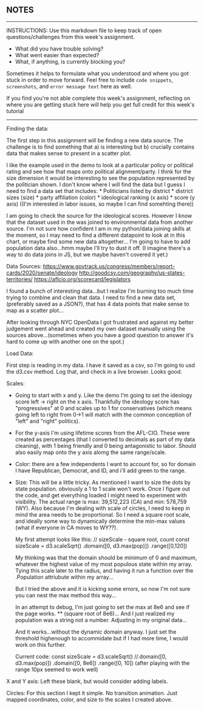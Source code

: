 ## NOTES

-----------
INSTRUCTIONS:
Use this markdown file to keep track of open questions/challenges from this week's assignment.
- What did you have trouble solving?
- What went easier than expected?
- What, if anything, is currently blocking you?

Sometimes it helps to formulate what you understood and where you got stuck in order to move forward. Feel free to include `code snippets`, `screenshots`, and `error message text` here as well.

If you find you're not able complete this week's assignment, reflecting on where you are getting stuck here will help you get full credit for this week's tutorial

------------

Finding the data:

The first step in this assignment will be finding a new data source. The challenge is to find something that a) is interesting but b) crucially contains data that makes sense to present in a scatter plot.

I like the example used in the demo to look at a particular policy or political rating and see how that maps onto political alignment/party. I think for the size dimension it would be interesting to see the population represented by the politician shown. I don't know where I will find the data but I guess I need to find a data set that includes:
    * Politicians listed by district
    * district sizes (size)
    * party affiliation (color)
    * ideological ranking (x axis)
    * score (y axis) ((I'm interested in labor issues, so maybe I can find somehting there))

I am going to check the source for the ideological scores. However I know that the dataset used in the was joined to environmental data from another source. I'm not sure how confident I am in my python/data joining skills at the moment, so I may need to find a different datapoint to look at in this chart, or maybe find some new data altogether... I'm going to have to add population data also...hmm maybe I'll try to dust it off.  (I imagine there's a way to do data joins in JS, but we maybe haven't covered it yet.)

Data Sources:
https://www.govtrack.us/congress/members/report-cards/2020/senate/ideology
http://goodcsv.com/geography/us-states-territories/
https://aflcio.org/scorecard/legislators 

I found a bunch of interesting data...but I realize I'm burning too much time trying to combine and clean that data. I need to find a new data set, (preferably saved as a JSON?), that has 4 data points that make sense to map as a scatter plot...

After looking through NYC OpenData I got frustrated and against my better judgement went ahead and created my own dataset manually using the sources above...(sometimes when you have a good question to answer it's hard to come up with another one on the spot.)

Load Data:

First step is reading in my data. I have it saved as a csv, so I'm going to usd the d3.csv method. Log that, and check in a live browser. Looks good.

Scales:

* Going to start with x and y. Like the demo I'm going to set the ideology score left -> right on the x axis. Thankfully the ideology score has "progressives" at 0 and scales up to 1 for conservatives (which means going left to right from 0->1 will match with the common conception of "left" and "right" politics).

* For the y-axis I'm using lifetime scores from the AFL-CIO. These were created as percentages (that I converted to decimals as part of my data cleaning), with 1 being friendly and 0 being antagonistic to labor. Should also easily map onto the y axis alomg the same range/scale.

* Color: there are a few independents I want to account for, so for domain I have Republican, Democrat, and ID, and i'll add green to the range.

* Size: This will be a little tricky. As mentioned I want to size the dots by state population. obviously a 1 to 1 scale won't work. Once I figure out the code, and get everything loaded I might need to experiment with visibility. The actual range is max: 39,512,223 (CA) and min: 578,759 (WY). Also because I'm dealing with scale of circles, I need to keep in mind the area needs to be proportional. So I need a square root scale, and ideally some way to dynamically determine the min-max values (what if everyone in CA moves to WY??).

    My first attempt looks like this:
    // sizeScale - square root, count
  const sizeScale = d3.scaleSqrt()
    .domain([0, d3.max(pop)])
    .range([0,120])

    My thinking was that the domain should be minimum of 0 and maximum, whatever the highest value of my most populous state within my array. Tying this scale later to the radius, and having it run a function over the .Population attriubute within my array...

    But I tried the above and it is kicking some errors, so now I'm not sure you can nest the max method this way...

    In an attempt to debug, I'm just going to set the max at 8e6 and see if the page works. ** (square root of 8e6)...
    And I just realized my population was a string not a number. Adjusting in my original data...

    And it works...without the dynamic domain anyway. I just set the threshold highenough to accommidate but if I had more time, I would work on this further.

    Current code:
    const sizeScale = d3.scaleSqrt()
    //.domain([0, d3.max(pop)])
    .domain([0, 8e6])
    .range([0, 10]) (after playing with the range 10px seemed to work well)

X and Y axis:
Left these blank, but would consider adding labels.

Circles:
For this section I kept it simple. No transition animation. Just mapped coordinates, color, and size to the scales I created above.
